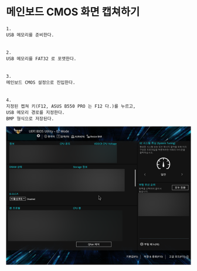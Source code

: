 # 메인보드 CMOS 화면 캡쳐하기 


```
1.
USB 메모리를 준비한다.


2.
USB 메모리를 FAT32 로 포맷한다.


3.
메인보드 CMOS 설정으로 진입한다.


4.
지정된 켑쳐 키(F12, ASUS B550 PRO 는 F12 다.)를 누르고,
USB 메모리 경로를 지정한다.
BMP 형식으로 저장된다.
```

![CMOS_화면](https://github.com/colamanlabs/etc_hardware/blob/main/0001_%EB%A9%94%EC%9D%B8%EB%B3%B4%EB%93%9C_BIOS_%EC%84%A4%EC%A0%95%ED%99%94%EB%A9%B4_%EC%BA%A1%EC%B3%90%ED%95%98%EA%B8%B0%20/resource/240505165717_BLUR.png)

